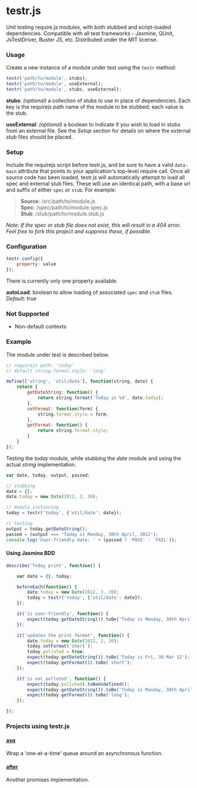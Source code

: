 # testr.js

Unit testing require.js modules, with both stubbed and script-loaded dependencies.
Compatible with all test frameworks - Jasmine, QUnit, JsTestDriver, Buster JS, etc.
Distributed under the MIT license.

### Usage

Create a new instance of a module under test using the `testr` method:

```javascript
testr('path/to/module', stubs);
testr('path/to/module', useExternal);
testr('path/to/module', stubs, useExternal);
```

**stubs**: *(optional)* a collection of stubs to use in place of dependencies. Each key is the requirejs path name of the module to be stubbed; each value is the stub.

**useExternal**: *(optional)* a boolean to indicate if you wish to load in stubs from an external file. See the *Setup* section for details on where the external stub files should be placed.

### Setup

Include the requirejs script before testr.js, and be sure to have a valid `data-main` attribute that points to your application's top-level require call. Once all source code has been loaded, testr.js will automatically attempt to load all spec and external stub files. These will use an identical path, with a base url and suffix of either `spec` or `stub`. For example:

> **Source**: /src/path/to/module.js  
> **Spec**: /spec/path/to/module.spec.js  
> **Stub**: /stub/path/to/module.stub.js  

*Note: If the spec or stub file does not exist, this will result in a 404 error. Feel free to fork this project and suppress these, if possible.*

### Configuration

```javascript
testr.config({
	property: value
});
```

There is currently only one property available.

**autoLoad**: boolean to allow loading of associated `spec` and `stub` files. *Default: true*

### Not Supported

* Non-default contexts

### Example

The module under test is described below.

```javascript
// requirejs path: 'today'
// default string.format.style: 'long'

define(['string', 'util/date'], function(string, date) {
	return {
		getDateString: function() {
			return string.format('Today is %d', date.today);
		},
		setFormat: function(form) {
			string.format.style = form;
		},
		getFormat: function() {
			return string.format.style;
		}
	}
});
```

Testing the *today* module, while stubbing the *date* module and using the actual *string* implementation.

```javascript
var date, today, output, passed;

// stubbing
date = {};
date.today = new Date(2012, 3, 30);

// module instancing
today = testr('today', {'util/date': date});

// testing
output = today.getDateString();
passed = (output === 'Today is Monday, 30th April, 2012');
console.log('User-friendly date: ' + (passed ? 'PASS' : 'FAIL'));
```

#### Using Jasmine BDD

```javascript
describe('Today print', function() {

	var date = {}, today;

	beforeEach(function() {
		date.today = new Date(2012, 3, 30);
		today = testr('today', {'util/date': date});	
	});

	it('is user-friendly', function() {
		expect(today.getDateString()).toBe('Today is Monday, 30th April, 2012');
	});

	it('updates the print format', function() {
		date.today = new Date(2012, 2, 30);
		today.setFormat('short');
		today.polluted = true;
		expect(today.getDateString()).toBe('Today is Fri, 30 Mar 12');
		expect(today.getFormat()).toBe('short');
	});

	it('is not polluted', function() {
		expect(today.polluted).toBeUndefined();
		expect(today.getDateString()).toBe('Today is Monday, 30th April, 2012');
		expect(today.getFormat()).toBe('long');
	});

});
```

### Projects using testr.js

#### [asq](https://github.com/mattfysh/asq)

Wrap a 'one-at-a-time' queue around an asynchronous function.

#### [after](https://github.com/mattfysh/after)

Another promises implementation.